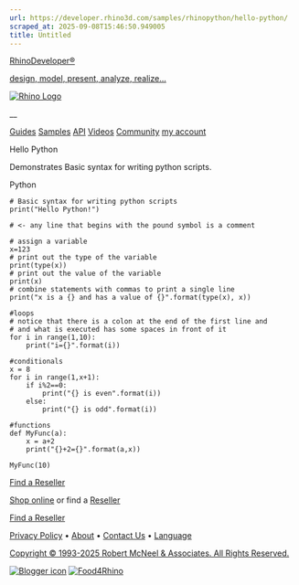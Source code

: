 ```yaml
---
url: https://developer.rhino3d.com/samples/rhinopython/hello-python/
scraped_at: 2025-09-08T15:46:50.949005
title: Untitled
---
```


[RhinoDeveloper®](/)

[design, model, present, analyze, realize...](/)

[![Rhino Logo](https://developer.rhino3d.com/images/rhinodevlogo.png)](/)

__

[Guides](https://developer.rhino3d.com/guides)
[Samples](https://developer.rhino3d.com/samples)
[API](https://developer.rhino3d.com/api)
[Videos](https://developer.rhino3d.com/videos)
[Community](https://discourse.mcneel.com/c/rhino-developer) [my account
](https://www.rhino3d.com/my-account/ "Manage your account, licenses, and
teams")

Hello Python

Demonstrates Basic syntax for writing python scripts.

Python

    
    
    # Basic syntax for writing python scripts
    print("Hello Python!")
    
    # <- any line that begins with the pound symbol is a comment
    
    # assign a variable
    x=123
    # print out the type of the variable
    print(type(x))
    # print out the value of the variable
    print(x)
    # combine statements with commas to print a single line
    print("x is a {} and has a value of {}".format(type(x), x))
    
    #loops
    # notice that there is a colon at the end of the first line and
    # and what is executed has some spaces in front of it
    for i in range(1,10):
        print("i={}".format(i))
    
    #conditionals
    x = 8
    for i in range(1,x+1):
        if i%2==0:
            print("{} is even".format(i))
        else:
            print("{} is odd".format(i))
    
    #functions
    def MyFunc(a):
        x = a+2
        print("{}+2={}".format(a,x))
    
    MyFunc(10)
    

[Find a Reseller](https://www.rhino3d.com/sales)

[Shop online](https://www.rhino3d.com/store) or find a
[Reseller](https://www.rhino3d.com/sales)

[Find a Reseller](https://www.rhino3d.com/sales)

[Privacy Policy](https://www.rhino3d.com/privacy) •
[About](https://www.rhino3d.com/mcneel/about) • [Contact
Us](https://www.rhino3d.com/mcneel/contact) • [
Language](https://www.rhino3d.com/language "Change to a different region or
language")

[Copyright © 1993-2025 Robert McNeel & Associates. All Rights
Reserved.](https://www.rhino3d.com/mcneel/about)

[](https://www.facebook.com/McNeelRhinoceros/)
[](https://twitter.com/bobmcneel) [](https://www.linkedin.com/groups/75313/)
[](https://www.youtube.com/user/RhinoGuide/videos) [](https://vimeo.com/rhino)
[![Blogger
icon](https://developer.rhino3d.com/images/blogger.svg)](http://blog.rhino3d.com/)
[![Food4Rhino](https://developer.rhino3d.com/images/f4r_icon_01.svg)](https://www.food4rhino.com)


